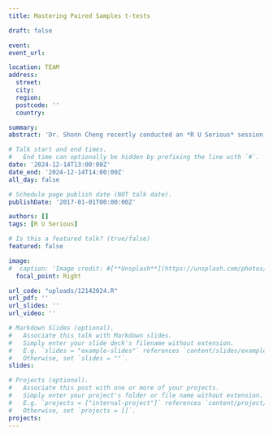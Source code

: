 ```yaml
---
title: Mastering Paired Samples t-tests

draft: false

event: 
event_url:

location: TEAM
address:
  street: 
  city: 
  region: 
  postcode: ''
  country: 

summary:
abstract: 'Dr. Shonn Cheng recently conducted an *R U Serious* session for META Lab members via Teams, focusing on paired samples *t*-tests and their interpretation using R. This hands-on workshop guided participants through the process of performing paired samples *t*-tests, evaluating effect sizes, and converting Cohen&#39;s *d* into percentiles to enhance the practical understanding of statistical results. Dr. Cheng emphasized clear and accurate interpretation of results, providing participants with the tools to effectively apply these methods in their research and academic writing.'

# Talk start and end times.
#   End time can optionally be hidden by prefixing the line with `#`.
date: '2024-12-14T13:00:00Z'
date_end: '2024-12-14T14:00:00Z'
all_day: false

# Schedule page publish date (NOT talk date).
publishDate: '2017-01-01T00:00:00Z'

authors: []
tags: [R U Serious]

# Is this a featured talk? (true/false)
featured: false

image:
#  caption: 'Image credit: #[**Unsplash**](https://unsplash.com/photos/bzdhc5b3Bxs)'
  focal_point: Right

url_code: "uploads/12142024.R"
url_pdf: ''
url_slides: ''
url_video: ''

# Markdown Slides (optional).
#   Associate this talk with Markdown slides.
#   Simply enter your slide deck's filename without extension.
#   E.g. `slides = "example-slides"` references `content/slides/example-slides.md`.
#   Otherwise, set `slides = ""`.
slides:

# Projects (optional).
#   Associate this post with one or more of your projects.
#   Simply enter your project's folder or file name without extension.
#   E.g. `projects = ["internal-project"]` references `content/project/deep-learning/index.md`.
#   Otherwise, set `projects = []`.
projects:
---
```

